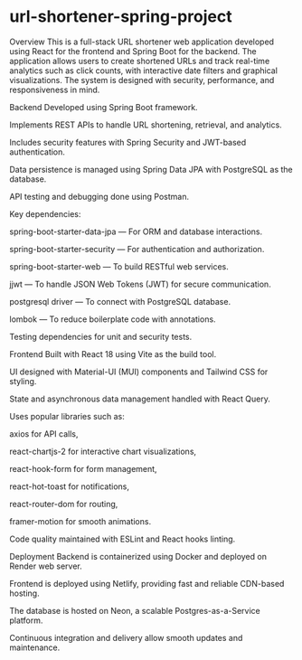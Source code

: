 # url-shortener-spring-project

Overview
This is a full-stack URL shortener web application developed using React for the frontend and Spring Boot for the backend. The application allows users to create shortened URLs and track real-time analytics such as click counts, with interactive date filters and graphical visualizations. The system is designed with security, performance, and responsiveness in mind.

Backend
Developed using Spring Boot framework.

Implements REST APIs to handle URL shortening, retrieval, and analytics.

Includes security features with Spring Security and JWT-based authentication.

Data persistence is managed using Spring Data JPA with PostgreSQL as the database.

API testing and debugging done using Postman.

Key dependencies:

spring-boot-starter-data-jpa — For ORM and database interactions.

spring-boot-starter-security — For authentication and authorization.

spring-boot-starter-web — To build RESTful web services.

jjwt — To handle JSON Web Tokens (JWT) for secure communication.

postgresql driver — To connect with PostgreSQL database.

lombok — To reduce boilerplate code with annotations.

Testing dependencies for unit and security tests.

Frontend
Built with React 18 using Vite as the build tool.

UI designed with Material-UI (MUI) components and Tailwind CSS for styling.

State and asynchronous data management handled with React Query.

Uses popular libraries such as:

axios for API calls,

react-chartjs-2 for interactive chart visualizations,

react-hook-form for form management,

react-hot-toast for notifications,

react-router-dom for routing,

framer-motion for smooth animations.

Code quality maintained with ESLint and React hooks linting.

Deployment
Backend is containerized using Docker and deployed on Render web server.

Frontend is deployed using Netlify, providing fast and reliable CDN-based hosting.

The database is hosted on Neon, a scalable Postgres-as-a-Service platform.

Continuous integration and delivery allow smooth updates and maintenance.

